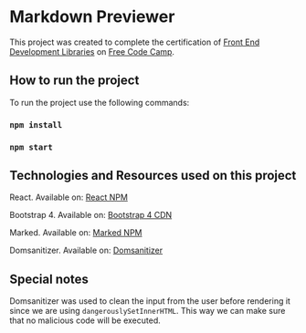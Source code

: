 # Markdown Previewer

This project was created to complete the certification of [Front End Development Libraries](https://www.freecodecamp.org/learn/front-end-development-libraries/) on [Free Code Camp](https://www.freecodecamp.org/).

## How to run the project

To run the project use the following commands:

### `npm install`
### `npm start`

## Technologies and Resources used on this project

React. Available on: [React NPM](https://www.npmjs.com/package/react)

Bootstrap 4. Available on: [Bootstrap 4 CDN](https://getbootstrap.com/docs/4.6/getting-started/introduction/)

Marked. Available on: [Marked NPM](https://www.npmjs.com/package/marked)

Domsanitizer. Available on: [Domsanitizer](https://www.npmjs.com/package/domsanitizer)

## Special notes

Domsanitizer was used to clean the input from the user before rendering it since we are using `dangerouslySetInnerHTML`. This way we can make sure that no malicious code will be executed.